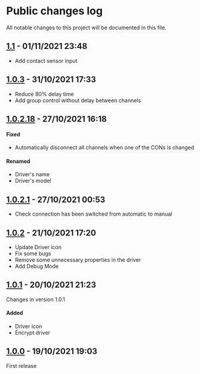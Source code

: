 # Public changes log
All notable changes to this project will be documented in this file.

## [1.1](https://github.com/nhthai173/control4/tree/main/RCM64/Published/Previous%20version/1.1) - 01/11/2021 23:48

- Add contact sensor input

## [1.0.3](https://github.com/nhthai173/control4/tree/main/RCM64/Published/Previous%20version/1.0.3) - 31/10/2021 17:33

- Reduce 80% delay time
- Add group control without delay between channels

## [1.0.2.18](https://github.com/nhthai173/control4/tree/main/RCM64/Published/Previous%20version/1.0.2.18) - 27/10/2021 16:18

#### Fixed

- Automatically disconnect all channels when one of the CONs is changed

#### Renamed

- Driver's name
- Driver's model

## [1.0.2.1](https://github.com/nhthai173/control4/tree/main/RCM64/Published/Previous%20version/1.0.2.1) - 27/10/2021 00:53

- Check connection has been switched from automatic to manual

## [1.0.2](https://github.com/nhthai173/control4/tree/main/RCM64/Published/Previous%20version/1.0.2) - 21/10/2021 17:20

- Update Driver icon
- Fix some bugs
- Remove some unnecessary properties in the driver
- Add Debug Mode
 
## [1.0.1](https://github.com/nhthai173/control4/tree/main/RCM64/Published/Previous%20version/1.0.1) - 20/10/2021 21:23

Changes in version 1.0.1
 
#### Added

- Driver icon
- Encrypt driver

## [1.0.0](https://github.com/nhthai173/control4/tree/main/RCM64/Published/Previous%20version/1.0.0) - 19/10/2021 19:03

First release